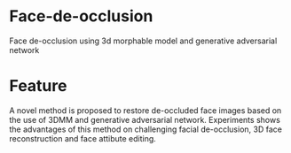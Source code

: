 # Face-de-occlusion
Face de-occlusion using 3d morphable model and generative adversarial network

# Feature
A novel method is proposed to restore de-occluded face images based on the use of 3DMM and generative adversarial network. Experiments shows the advantages of this method on challenging facial de-occlusion, 3D face reconstruction and face attibute editing.  

